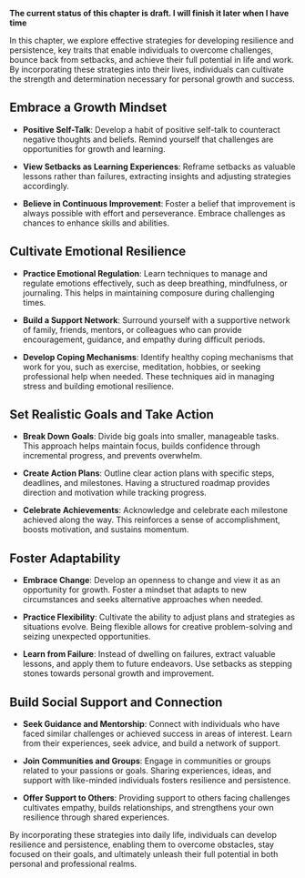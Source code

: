 **The current status of this chapter is draft. I will finish it later when I have time**

In this chapter, we explore effective strategies for developing resilience and persistence, key traits that enable individuals to overcome challenges, bounce back from setbacks, and achieve their full potential in life and work. By incorporating these strategies into their lives, individuals can cultivate the strength and determination necessary for personal growth and success.

Embrace a Growth Mindset
------------------------

* **Positive Self-Talk**: Develop a habit of positive self-talk to counteract negative thoughts and beliefs. Remind yourself that challenges are opportunities for growth and learning.

* **View Setbacks as Learning Experiences**: Reframe setbacks as valuable lessons rather than failures, extracting insights and adjusting strategies accordingly.

* **Believe in Continuous Improvement**: Foster a belief that improvement is always possible with effort and perseverance. Embrace challenges as chances to enhance skills and abilities.

Cultivate Emotional Resilience
------------------------------

* **Practice Emotional Regulation**: Learn techniques to manage and regulate emotions effectively, such as deep breathing, mindfulness, or journaling. This helps in maintaining composure during challenging times.

* **Build a Support Network**: Surround yourself with a supportive network of family, friends, mentors, or colleagues who can provide encouragement, guidance, and empathy during difficult periods.

* **Develop Coping Mechanisms**: Identify healthy coping mechanisms that work for you, such as exercise, meditation, hobbies, or seeking professional help when needed. These techniques aid in managing stress and building emotional resilience.

Set Realistic Goals and Take Action
-----------------------------------

* **Break Down Goals**: Divide big goals into smaller, manageable tasks. This approach helps maintain focus, builds confidence through incremental progress, and prevents overwhelm.

* **Create Action Plans**: Outline clear action plans with specific steps, deadlines, and milestones. Having a structured roadmap provides direction and motivation while tracking progress.

* **Celebrate Achievements**: Acknowledge and celebrate each milestone achieved along the way. This reinforces a sense of accomplishment, boosts motivation, and sustains momentum.

Foster Adaptability
-------------------

* **Embrace Change**: Develop an openness to change and view it as an opportunity for growth. Foster a mindset that adapts to new circumstances and seeks alternative approaches when needed.

* **Practice Flexibility**: Cultivate the ability to adjust plans and strategies as situations evolve. Being flexible allows for creative problem-solving and seizing unexpected opportunities.

* **Learn from Failure**: Instead of dwelling on failures, extract valuable lessons, and apply them to future endeavors. Use setbacks as stepping stones towards personal growth and improvement.

Build Social Support and Connection
-----------------------------------

* **Seek Guidance and Mentorship**: Connect with individuals who have faced similar challenges or achieved success in areas of interest. Learn from their experiences, seek advice, and build a network of support.

* **Join Communities and Groups**: Engage in communities or groups related to your passions or goals. Sharing experiences, ideas, and support with like-minded individuals fosters resilience and persistence.

* **Offer Support to Others**: Providing support to others facing challenges cultivates empathy, builds relationships, and strengthens your own resilience through shared experiences.

By incorporating these strategies into daily life, individuals can develop resilience and persistence, enabling them to overcome obstacles, stay focused on their goals, and ultimately unleash their full potential in both personal and professional realms.
